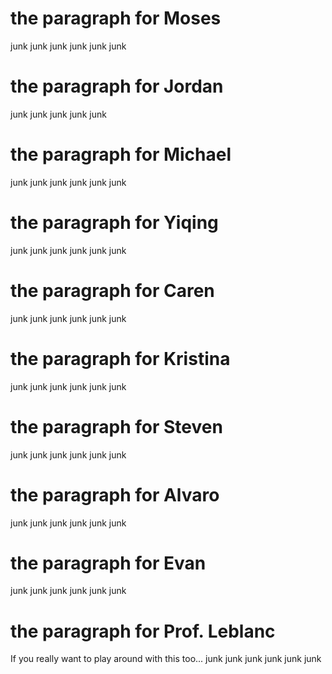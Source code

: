 # the paragraph for Moses
junk
junk
junk
junk
junk
junk

# the paragraph for Jordan
junk
junk
junk
junk
junk

# the paragraph for Michael
junk
junk
junk
junk
junk
junk

# the paragraph for Yiqing
junk
junk
junk
junk
junk
junk

# the paragraph for Caren
junk
junk
junk
junk
junk
junk

# the paragraph for Kristina
junk
junk
junk
junk
junk
junk

# the paragraph for Steven
junk
junk
junk
junk
junk
junk


# the paragraph for Alvaro 
junk
junk
junk
junk
junk
junk

# the paragraph for Evan
junk
junk
junk
junk
junk
junk

# the paragraph for Prof. Leblanc
If you really want to play around with this too...
junk
junk
junk
junk
junk
junk

